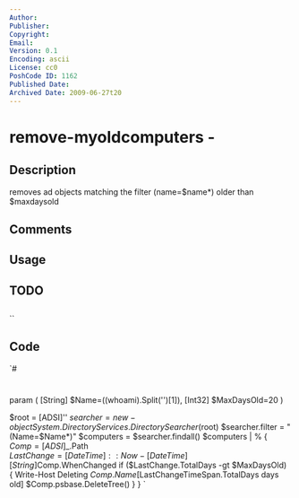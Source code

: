 ```yaml
---
Author: 
Publisher: 
Copyright: 
Email: 
Version: 0.1
Encoding: ascii
License: cc0
PoshCode ID: 1162
Published Date: 
Archived Date: 2009-06-27t20
---
```


# remove-myoldcomputers - 

## Description

removes ad objects matching the filter (name=$name*) older than $maxdaysold

## Comments



## Usage



## TODO



## 

``

## Code

`#
 #
 ##
 #
 #
 ##
 param (
   [String] $Name=((whoami).Split('\')[1]),
   [Int32] $MaxDaysOld=20
 )
 
 
 $root = [ADSI]''
 $searcher = new-object System.DirectoryServices.DirectorySearcher($root)
 $searcher.filter = "(Name=$Name*)"
 $computers = $searcher.findall()
 $computers | % {
   $Comp = [ADSI]$_.Path  
   $LastChange = [DateTime]::Now - [DateTime][String]$Comp.WhenChanged
   if ($LastChange.TotalDays -gt $MaxDaysOld) {
     Write-Host Deleting $Comp.Name [$LastChangeTimeSpan.TotalDays days old]
     $Comp.psbase.DeleteTree()
   }
 }
`

